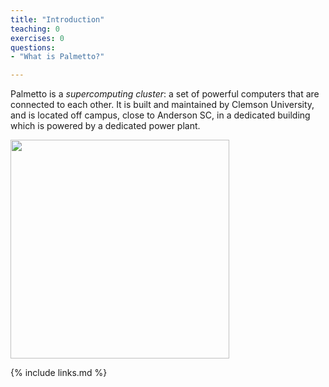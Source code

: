 ```yaml
---
title: "Introduction"
teaching: 0
exercises: 0
questions:
- "What is Palmetto?"

---
```

Palmetto is a *supercomputing cluster*: a set of powerful computers that are connected to each other. It is built and maintained by Clemson University, and is located off campus, close to Anderson SC, in a dedicated building which is powered by a dedicated power plant. 

<img src="https://www.palmetto.clemson.edu/palmetto/images/about/palmetto_front_view.png" style="height:350px">


{% include links.md %}

